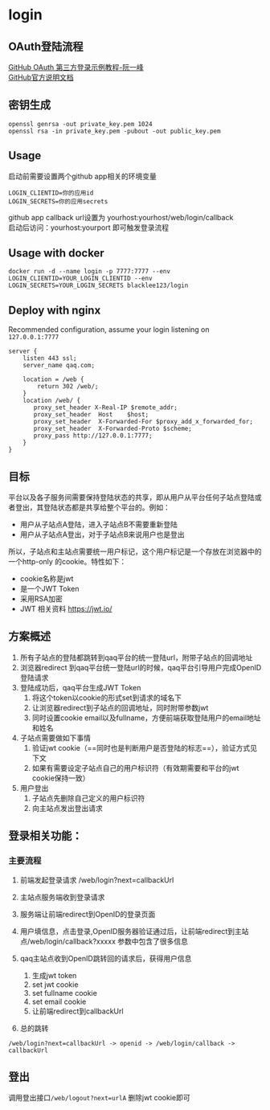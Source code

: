 # login

## OAuth登陆流程
[GitHub OAuth 第三方登录示例教程-阮一峰](https://www.ruanyifeng.com/blog/2019/04/github-oauth.html)  
[GitHub官方说明文档](https://docs.github.com/en/developers/apps/building-oauth-apps/authorizing-oauth-apps)

## 密钥生成
```
openssl genrsa -out private_key.pem 1024
openssl rsa -in private_key.pem -pubout -out public_key.pem
```

## Usage
启动前需要设置两个github app相关的环境变量
```
LOGIN_CLIENTID=你的应用id
LOGIN_SECRETS=你的应用secrets
```
github app callback url设置为 yourhost:yourhost/web/login/callback  
启动后访问：yourhost:yourport 即可触发登录流程
## Usage with docker
`docker run -d --name login -p 7777:7777 --env LOGIN_CLIENTID=YOUR_LOGIN_CLIENTID --env LOGIN_SECRETS=YOUR_LOGIN_SECRETS blacklee123/login`

## Deploy with nginx

Recommended configuration, assume your login listening on `127.0.0.1:7777`

```nginx
server {
    listen 443 ssl;
    server_name qaq.com;

    location = /web {
    	return 302 /web/;
    }
    location /web/ {
       proxy_set_header X-Real-IP $remote_addr;
       proxy_set_header  Host    $host;
       proxy_set_header  X-Forwarded-For $proxy_add_x_forwarded_for;
       proxy_set_header  X-Forwarded-Proto $scheme; 
       proxy_pass http://127.0.0.1:7777;
    }
}
```

## 目标
平台以及各子服务间需要保持登陆状态的共享，即从用户从平台任何子站点登陆或者登出，其登陆状态都是共享给整个平台的。例如：
- 用户从子站点A登陆，进入子站点B不需要重新登陆
- 用户从子站点A登出，对于子站点B来说用户也是登出

所以，子站点和主站点需要统一用户标记，这个用户标记是一个存放在浏览器中的一个http-only 的cookie。特性如下：
- cookie名称是jwt
- 是一个JWT Token
- 采用RSA加密
- JWT 相关资料 https://jwt.io/

## 方案概述
1. 所有子站点的登陆都跳转到qaq平台的统一登陆url，附带子站点的回调地址
2. 浏览器redirect 到qaq平台统一登陆url的时候，qaq平台引导用户完成OpenID登陆请求
3. 登陆成功后，qaq平台生成JWT Token
    1. 将这个token以cookie的形式set到请求的域名下
    2. 让浏览器redirect到子站点的回调地址，同时附带参数jwt
    3. 同时设置cookie email以及fullname，方便前端获取登陆用户的email地址和姓名
4. 子站点需要做如下事情
    1. 验证jwt cookie（==同时也是判断用户是否登陆的标志==），验证方式见下文
    2. 如果有需要设定子站点自己的用户标识符（有效期需要和平台的jwt cookie保持一致）
5. 用户登出
    1. 子站点先删除自己定义的用户标识符
    2. 向主站点发出登出请求
   
## 登录相关功能：

### 主要流程
1. 前端发起登录请求 /web/login?next=callbackUrl
2. 主站点服务端收到登录请求
3. 服务端让前端redirect到OpenID的登录页面
4. 用户填信息，点击登录,OpenID服务器验证通过后，让前端redirect到主站点/web/login/callback?xxxxx 参数中包含了很多信息
5. qaq主站点收到OpenID跳转回的请求后，获得用户信息
    1. 生成jwt token
    2. set jwt cookie
    3. set fullname cookie
    4. set email cookie
    5. 让前端redirect到callbackUrl

7. 总的跳转
```
/web/login?next=callbackUrl -> openid -> /web/login/callback -> callbackUrl
```


## 登出
调用登出接口`/web/logout?next=urlA`
删除jwt cookie即可
